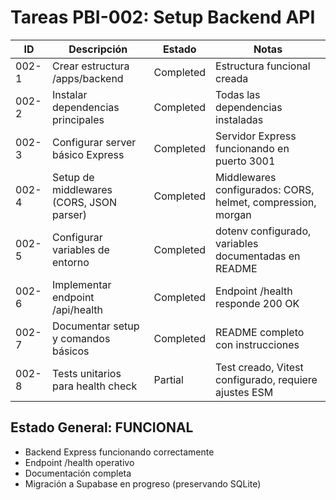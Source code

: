 # Tareas PBI-002: Setup Backend API

| ID    | Descripción                              | Estado    | Notas                                                       |
| ----- | ---------------------------------------- | --------- | ----------------------------------------------------------- |
| 002-1 | Crear estructura /apps/backend           | Completed | Estructura funcional creada                                 |
| 002-2 | Instalar dependencias principales        | Completed | Todas las dependencias instaladas                           |
| 002-3 | Configurar server básico Express         | Completed | Servidor Express funcionando en puerto 3001                 |
| 002-4 | Setup de middlewares (CORS, JSON parser) | Completed | Middlewares configurados: CORS, helmet, compression, morgan |
| 002-5 | Configurar variables de entorno          | Completed | dotenv configurado, variables documentadas en README        |
| 002-6 | Implementar endpoint /api/health         | Completed | Endpoint /health responde 200 OK                            |
| 002-7 | Documentar setup y comandos básicos      | Completed | README completo con instrucciones                           |
| 002-8 | Tests unitarios para health check        | Partial   | Test creado, Vitest configurado, requiere ajustes ESM       |

## Estado General: FUNCIONAL

- Backend Express funcionando correctamente
- Endpoint /health operativo
- Documentación completa
- Migración a Supabase en progreso (preservando SQLite)
